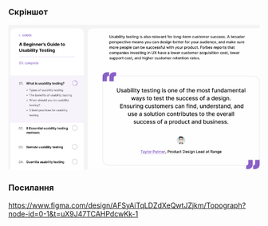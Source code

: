 ### Скріншот
![Topograph.png](./Topograph.png)
### Посилання
https://www.figma.com/design/AFSyAiTqLDZdXeQwtJZjkm/Topograph?node-id=0-1&t=uX9J47TCAHPdcwKk-1